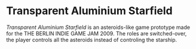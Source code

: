 # Transparent Aluminium Starfield

_Transparent Aluminium Starfield_ is an asteroids-like game prototype made for the THE BERLIN INDIE GAME JAM 2009. The roles are switched-over, the player controls all the asteroids instead of controling the starship.
